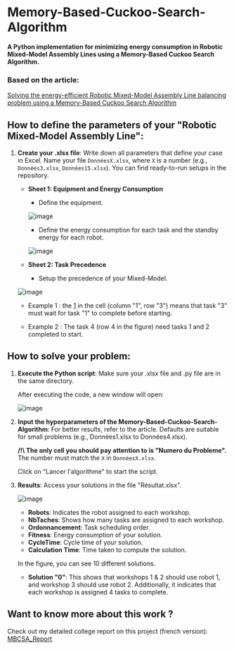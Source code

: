 # Memory-Based-Cuckoo-Search-Algorithm
**A Python implementation for minimizing energy consumption in Robotic Mixed-Model Assembly Lines using a Memory-Based Cuckoo Search Algorithm.**

### Based on the article:
[Solving the energy-efficient Robotic Mixed-Model Assembly Line balancing problem using a Memory-Based Cuckoo Search Algorithm](https://www.sciencedirect.com/science/article/abs/pii/S0952197622002494?via%3Dihub)

## How to define the parameters of your "Robotic Mixed-Model Assembly Line":

1. **Create your .xlsx file**: Write down all parameters that define your case in Excel. Name your file `DonnéesX.xlsx`, where `X` is a number (e.g., `Données3.xlsx`, `Données15.xlsx`). You can find ready-to-run setups in the repository.

    - **Sheet 1: Equipment and Energy Consumption**
        - Define the equipment.
      
      ![image](https://github.com/user-attachments/assets/f9ea4783-717e-40f8-a2f3-38fafa614375)

        - Define the energy consumption for each task and the standby energy for each robot.
      
      ![image](https://github.com/user-attachments/assets/79d689b9-c979-41f0-b637-2b0880058f44)

    - **Sheet 2: Task Precedence**
        - Setup the precedence of your Mixed-Model.
    
    ![image](https://github.com/user-attachments/assets/a3fbdc93-3db7-4048-9ec1-1184b788b54b)

      - Example 1 : the <u>1</u> in the cell (column "1", row "3") means that task "3" must wait for task "1" to complete before starting.
   
      - Example 2 : The task 4 (row 4 in the figure) need tasks 1 and 2 completed to start.


## How to solve your problem:

1. **Execute the Python script**: Make sure your .xlsx file and .py file are in the same directory.

   After executing the code, a new window will open:

    ![image](https://github.com/user-attachments/assets/333dc351-f80c-4df6-ae9a-a9db7bbf73b8)

3. **Input the hyperparameters of the Memory-Based-Cuckoo-Search-Algorithm**: For better results, refer to the article. Defaults are suitable for small problems (e.g., Données1.xlsx to Données4.xlsx).

    **/!\ The only cell you should pay attention to is "Numero du Probleme".** The number must match the `X` in `DonnéesX.xlsx`.

    Click on "Lancer l'algorithme" to start the script.

6. **Results**: Access your solutions in the file "Résultat.xlsx".

    ![image](https://github.com/user-attachments/assets/590ab731-2986-4705-9e24-60d0127ef98c)

    - **Robots**: Indicates the robot assigned to each workshop.
    - **NbTaches**: Shows how many tasks are assigned to each workshop.
    - **Ordonnancement**: Task scheduling order. 
    - **Fitness**: Energy consumption of your solution.
    - **CycleTime**: Cycle time of your solution.
    - **Calculation Time**: Time taken to compute the solution.

    In the figure, you can see 10 different solutions.

    - **Solution "0"**: This shows that workshops 1 & 2 should use robot 1, and workshop 3 should use robot 2. Additionally, it indicates that each workshop is assigned 4 tasks to complete.

## Want to know more about this work ?

Check out my detailed college report on this project (french version): [MBCSA_Report](https://github.com/VRiPro/Memory-Based-Cuckoo-Search-Algorithm/blob/main/MBSCA_report.pdf)
